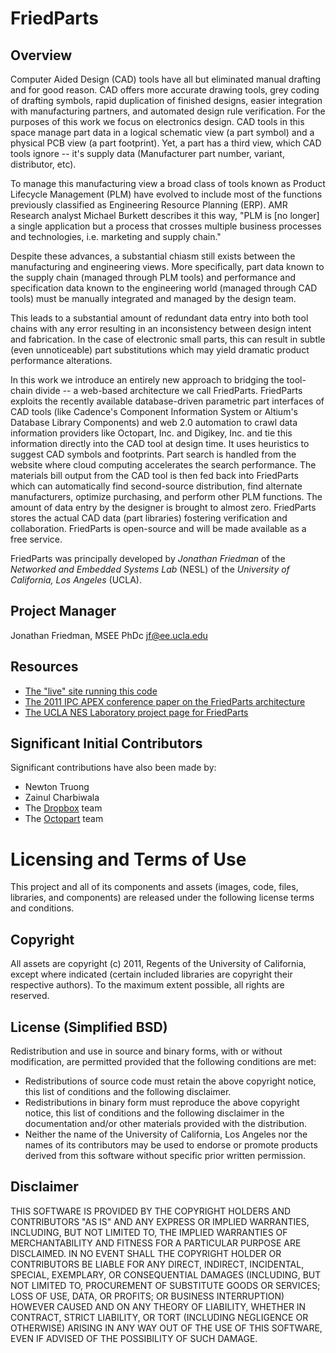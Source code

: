 FriedParts
==========

Overview
--------

Computer Aided Design (CAD) tools have all but eliminated manual drafting and for good reason. CAD offers more accurate drawing tools, grey coding of drafting symbols, rapid duplication of finished designs, easier integration with manufacturing partners, and automated design rule verification. For the purposes of this work we focus on electronics design. CAD tools in this space manage part data in a logical schematic view (a part symbol) and a physical PCB view (a part footprint). Yet, a part has a third view, which CAD tools ignore -- it's supply data (Manufacturer part number, variant, distributor, etc). 

To manage this manufacturing view a broad class of tools known as Product Lifecycle Management (PLM) have evolved to include most of the functions previously classified as Engineering Resource Planning (ERP). AMR Research analyst Michael Burkett describes it this way, "PLM is [no longer] a single application but a process that crosses multiple business processes and technologies, i.e. marketing and supply chain." 

Despite these advances, a substantial chiasm still exists between the manufacturing and engineering views. More specifically, part data known to the supply chain (managed through PLM tools) and performance and specification data known to the engineering world (managed through CAD tools) must be manually integrated and managed by the design team. 

This leads to a substantial amount of redundant data entry into both tool chains with any error resulting in an inconsistency between design intent and fabrication. In the case of electronic small parts, this can result in subtle (even unnoticeable) part substitutions which may yield dramatic product performance alterations. 

In this work we introduce an entirely new approach to bridging the tool-chain divide -- a web-based architecture we call FriedParts. FriedParts exploits the recently available database-driven parametric part interfaces of CAD tools (like Cadence's Component Information System or Altium's Database Library Components) and web 2.0 automation to crawl data information providers like Octopart, Inc. and Digikey, Inc. and tie this information directly into the CAD tool at design time. It uses heuristics to suggest CAD symbols and footprints. Part search is handled from the website where cloud computing accelerates the search performance. The materials bill output from the CAD tool is then fed back into FriedParts which can automatically find second-source distribution, find alternate manufacturers, optimize purchasing, and perform other PLM functions. The amount of data entry by the designer is brought to almost zero. FriedParts stores the actual CAD data (part libraries) fostering verification and collaboration. FriedParts is open-source and will be made available as a free service.

FriedParts was principally developed by *Jonathan Friedman* of the *Networked and Embedded Systems Lab* (NESL) of the *University of California, Los Angeles* (UCLA). 

Project Manager
---------------
Jonathan Friedman, MSEE PhDc
jf@ee.ucla.edu

Resources
---------
* [The "live" site running this code](http://friedparts.nesl.ucla.edu/FriedParts)
* [The 2011 IPC APEX conference paper on the FriedParts architecture](http://nesl.ee.ucla.edu/document/show/355)
* [The UCLA NES Laboratory project page for FriedParts](http://nesl.ee.ucla.edu/project/show/70)

Significant Initial Contributors
-------------------------------
Significant contributions have also been made by:

* Newton Truong
* Zainul Charbiwala
* The [Dropbox](http://www.dropbox.com) team
* The [Octopart](http://octopart.com) team


Licensing and Terms of Use
==========================
This project and all of its components and assets (images, code, files, libraries, and components) are released under the following license terms and conditions.

Copyright
---------
All assets are copyright (c) 2011, Regents of the University of California, except where indicated (certain included libraries are copyright their respective authors). To the maximum extent possible, all rights are reserved.

License (Simplified BSD)
------------------------
Redistribution and use in source and binary forms, with or without modification, are permitted provided that the following conditions are met:

* Redistributions of source code must retain the above copyright notice, this list of conditions and the following disclaimer.
* Redistributions in binary form must reproduce the above copyright notice, this list of conditions and the following disclaimer in the documentation and/or other materials provided with the distribution.
* Neither the name of the University of California, Los Angeles nor the names of its contributors may be used to endorse or promote products derived from this software without specific prior written permission.

Disclaimer
----------
THIS SOFTWARE IS PROVIDED BY THE COPYRIGHT HOLDERS AND CONTRIBUTORS "AS IS" AND ANY EXPRESS OR IMPLIED WARRANTIES, INCLUDING, BUT NOT LIMITED TO, THE IMPLIED WARRANTIES OF MERCHANTABILITY AND FITNESS FOR A PARTICULAR PURPOSE ARE DISCLAIMED. IN NO EVENT SHALL THE COPYRIGHT HOLDER OR CONTRIBUTORS BE LIABLE FOR ANY DIRECT, INDIRECT, INCIDENTAL, SPECIAL, EXEMPLARY, OR CONSEQUENTIAL DAMAGES (INCLUDING, BUT NOT LIMITED TO, PROCUREMENT OF SUBSTITUTE GOODS OR SERVICES; LOSS OF USE, DATA, OR PROFITS; OR BUSINESS INTERRUPTION) HOWEVER CAUSED AND ON ANY THEORY OF LIABILITY, WHETHER IN CONTRACT, STRICT LIABILITY, OR TORT (INCLUDING NEGLIGENCE OR OTHERWISE) ARISING IN ANY WAY OUT OF THE USE OF THIS SOFTWARE, EVEN IF ADVISED OF THE POSSIBILITY OF SUCH DAMAGE.
